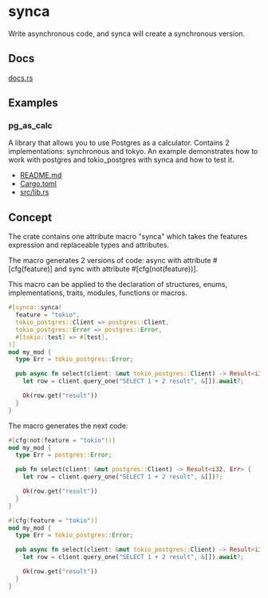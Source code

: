 # synca

Write asynchronous code, and synca will create a synchronous version.

## Docs

[docs.rs](https://docs.rs/synca/latest/synca/)

## Examples

### pg_as_calc

A library that allows you to use Postgres as a calculator. Contains 2 implementations: synchronous and tokyo.
An example demonstrates how to work with postgres and tokio_postgres with synca and how to test it.

- [README.md](https://github.com/sgr-team/rs_synca/blob/main/examples/pg_as_calc/README.md)
- [Cargo.toml](https://github.com/sgr-team/rs_synca/blob/main/examples/pg_as_calc/Cargo.toml)
- [src/lib.rs](https://github.com/sgr-team/rs_synca/blob/main/examples/pg_as_calc/src/lib.rs)

## Concept

The crate contains one attribute macro "synca" which takes the features expression
and replaceable types and attributes.

The macro generates 2 versions of code: async with attribute #[cfg(feature)] and 
sync with attribute #[cfg(not(feature))].

This macro can be applied to the declaration of structures, enums, implementations, traits, 
modules, functions or macros.

```rust
#[synca::synca(
  feature = "tokio",
  tokio_postgres::Client => postgres::Client,
  tokio_postgres::Error => postgres::Error,
  #[tokio::test] => #[test],
)]
mod my_mod {
  type Err = tokio_postgres::Error;

  pub async fn select(client: &mut tokio_postgres::Client) -> Result<i32, Err> {
    let row = client.query_one("SELECT 1 + 2 result", &[]).await?;

    Ok(row.get("result"))
  }
}
```

The macro generates the next code:

```rust
#[cfg(not(feature = "tokio"))]
mod my_mod {
  type Err = postgres::Error;

  pub fn select(client: &mut postgres::Client) -> Result<i32, Err> {
    let row = client.query_one("SELECT 1 + 2 result", &[])?;

    Ok(row.get("result"))
  }
}

#[cfg(feature = "tokio")]
mod my_mod {
  type Err = tokio_postgres::Error;

  pub async fn select(client: &mut tokio_postgres::Client) -> Result<i32, Err> {
    let row = client.query_one("SELECT 1 + 2 result", &[]).await?;

    Ok(row.get("result"))
  }
}
```